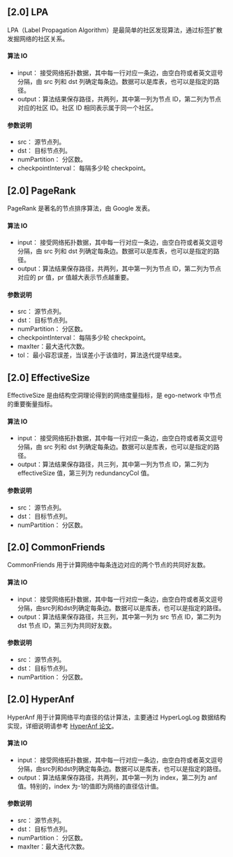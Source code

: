 ## [2.0] LPA
LPA（Label Propagation Algorithm）是最简单的社区发现算法，通过标签扩散发掘网络的社区关系。

#### 算法 IO
- input： 接受网络拓扑数据，其中每一行对应一条边，由空白符或者英文逗号分隔，由 src 列和 dst 列确定每条边。数据可以是库表，也可以是指定的路径。 
- output：算法结果保存路径，共两列，其中第一列为节点 ID，第二列为节点对应的社区 ID。社区 ID 相同表示属于同一个社区。

#### 参数说明
- src： 源节点列。
- dst： 目标节点列。
- numPartition： 分区数。
- checkpointInterval： 每隔多少轮 checkpoint。

## [2.0] PageRank
PageRank 是著名的节点排序算法，由 Google 发表。

#### 算法 IO
- input： 接受网络拓扑数据，其中每一行对应一条边，由空白符或者英文逗号分隔，由 src 列和 dst 列确定每条边。数据可以是库表，也可以是指定的路径。 
- output：算法结果保存路径，共两列，其中第一列为节点 ID，第二列为节点对应的 pr 值，pr 值越大表示节点越重要。

#### 参数说明
- src： 源节点列。
- dst： 目标节点列。
- numPartition： 分区数。
- checkpointInterval： 每隔多少轮 checkpoint。
- maxIter：最大迭代次数。
- tol： 最小容忍误差，当误差小于该值时，算法迭代提早结束。


##  [2.0] EffectiveSize
EffectiveSize 是由结构空洞理论得到的网络度量指标，是 ego-network 中节点的重要衡量指标。

#### 算法 IO
- input： 接受网络拓扑数据，其中每一行对应一条边，由空白符或者英文逗号分隔，由 src 列和 dst 列确定每条边。数据可以是库表，也可以是指定的路径。 
- output：算法结果保存路径，共三列，其中第一列为节点 ID，第二列为 effectiveSize 值，第三列为 redundancyCol 值。

#### 参数说明
- src： 源节点列。
- dst： 目标节点列。
- numPartition： 分区数。

##  [2.0] CommonFriends
CommonFriends 用于计算网络中每条连边对应的两个节点的共同好友数。

#### 算法 IO
- input： 接受网络拓扑数据，其中每一行对应一条边，由空白符或者英文逗号分隔，由src列和dst列确定每条边。数据可以是库表，也可以是指定的路径。 
- output：算法结果保存路径，共三列，其中第一列为 src 节点 ID，第二列为 dst 节点 ID，第三列为共同好友数。

#### 参数说明
- src： 源节点列。
- dst： 目标节点列。
- numPartition： 分区数。

##  [2.0] HyperAnf
HyperAnf 用于计算网络平均直径的估计算法，主要通过 HyperLogLog 数据结构实现，详细说明请参考 [HyperAnf 论文](https://arxiv.org/abs/1011.5599)。

#### 算法 IO
- input： 接受网络拓扑数据，其中每一行对应一条边，由空白符或者英文逗号分隔，由src列和dst列确定每条边。数据可以是库表，也可以是指定的路径。 
- output：算法结果保存路径，共两列，其中第一列为 index，第二列为 anf 值。特别的，index 为-1的值即为网络的直径估计值。

#### 参数说明
- src： 源节点列。
- dst： 目标节点列。
- numPartition： 分区数。
- maxIter：最大迭代次数。
